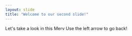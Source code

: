 ```yaml
---
layout: slide
title: "Welcome to our second slide!"
---
```

Let's take a look in this Merv 
Use the left arrow to go back!  
